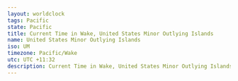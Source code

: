 ```yaml
---
layout: worldclock
tags: Pacific
state: Pacific
title: Current Time in Wake, United States Minor Outlying Islands
name: United States Minor Outlying Islands
iso: UM
timezone: Pacific/Wake
utc: UTC +11:32
description: Current Time in Wake, United States Minor Outlying Islands [Live], Pacific. Live update now time in Wake, timezone Pacific/Wake, UTC +11:32, Country ISO code & Current Local Time.
---
```


